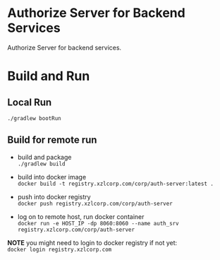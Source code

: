 # Authorize Server for Backend Services

Authorize Server for backend services.

# Build and Run
## Local Run
`./gradlew bootRun`

## Build for remote run
* build and package  
`./gradlew build`

* build into docker image  
`docker build -t registry.xzlcorp.com/corp/auth-server:latest .`

* push into docker registry  
`docker push registry.xzlcorp.com/corp/auth-server`

* log on to remote host, run docker container  
`docker run -e HOST_IP -dp 8060:8060 --name auth_srv registry.xzlcorp.com/corp/auth-server`

**NOTE** you might need to login to docker registry if not yet:  
`docker login registry.xzlcorp.com`